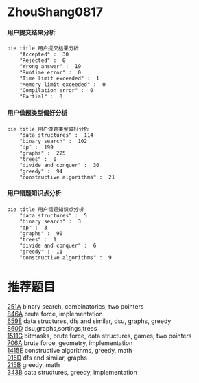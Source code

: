 # ZhouShang0817

<!-- tabs:start -->



#### **用户提交结果分析**

```mermaid
pie title 用户提交结果分析
    "Accepted" :  30
    "Rejected" :  0
    "Wrong answer" :  19
    "Runtime error" :  0
    "Time limit exceeded" :  1
    "Memory limit exceeded" :  0
    "Compilation error" :  0
    "Partial" :  0
```

#### **用户做题类型偏好分析**

```mermaid
pie title 用户做题类型偏好分析
    "data structures" :  114
    "binary search" :  102
    "dp" :  199
    "graphs" :  225
    "trees" :  0
    "divide and conquer" :  30
    "greedy" :  94
    "constructive algorithms" :  21
```
#### **用户错题知识点分析**

```mermaid
pie title 用户错题知识点分析
    "data structures" :  5
    "binary search" :  3
    "dp" :  3
    "graphs" :  90
    "trees" :  1
    "divide and conquer" :  6
    "greedy" :  11
    "constructive algorithms" :  9
```



<!-- tabs:end -->
# 推荐题目
[251A](https://codeforces.com/contest/251/problem/A)		binary search,
                        combinatorics,
                        two pointers		  
[846A](https://codeforces.com/contest/846/problem/A)		brute force,
                        implementation		  
[659E](https://codeforces.com/contest/659/problem/E)		data structures,
                        dfs and similar,
                        dsu,
                        graphs,
                        greedy		  
[860D](https://codeforces.com/contest/860/problem/D)		dsu,graphs,sortings,trees		  
[1511G](https://codeforces.com/contest/1511/problem/G)		bitmasks,
                        brute force,
                        data structures,
                        games,
                        two pointers		  
[706A](https://codeforces.com/contest/706/problem/A)		brute force,
                        geometry,
                        implementation		  
[1415E](https://codeforces.com/contest/1415/problem/E)		constructive algorithms,
                        greedy,
                        math		  
[915D](https://codeforces.com/contest/915/problem/D)		dfs and similar,
                        graphs		  
[215B](https://codeforces.com/contest/215/problem/B)		greedy,
                        math		  
[343B](https://codeforces.com/contest/343/problem/B)		data structures,
                        greedy,
                        implementation		  
